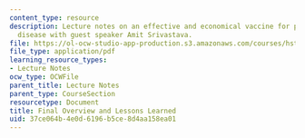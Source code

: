```yaml
---
content_type: resource
description: Lecture notes on an effective and economical vaccine for pneumococcal
  disease with guest speaker Amit Srivastava.
file: https://ol-ocw-studio-app-production.s3.amazonaws.com/courses/hst-939-designing-and-sustaining-technology-innovation-for-global-health-practice-spring-2008/37ce064b4e0d6196b5ce8d4aa158ea01_lecture14.pdf
file_type: application/pdf
learning_resource_types:
- Lecture Notes
ocw_type: OCWFile
parent_title: Lecture Notes
parent_type: CourseSection
resourcetype: Document
title: Final Overview and Lessons Learned
uid: 37ce064b-4e0d-6196-b5ce-8d4aa158ea01
---
```

